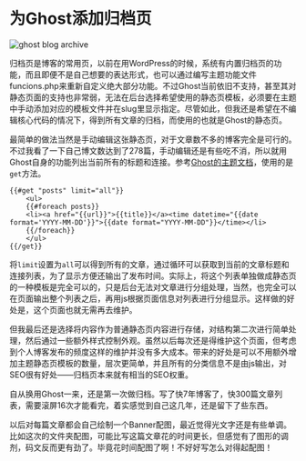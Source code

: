 # 为Ghost添加归档页


![ghost blog archive](https://swordair.com/content/images/2016/07/banner-ghost-archive-page-1.png)

归档页是博客的常用页，以前在用WordPress的时候，系统有内置归档页的功能，而且即便不是自己想要的表达形式，也可以通过编写主题功能文件funcions.php来重新自定义绝大部分功能。不过Ghost当前依旧不支持，甚至其对静态页面的支持也非常弱，无法在后台选择希望使用的静态页模板，必须要在主题中手动添加对应的模板文件并在slug里显示指定。尽管如此，但我还是希望在不编辑核心代码的情况下，得到所有文章的归档，而使用的也就是Ghost的静态页。

最简单的做法当然是手动编辑这张静态页，对于文章数不多的博客完全是可行的。不过我看了一下自己博文数达到了278篇，手动编辑还是有些吃不消，所以就用Ghost自身的功能列出当前所有的标题和连接。参考[Ghost的主题文档](https://themes.ghost.org/)，使用的是`get`方法。

```
{{#get "posts" limit="all"}}
	<ul>
	{{#foreach posts}}
	<li><a href="{{url}}">{{title}}</a><time datetime="{{date format='YYYY-MM-DD'}}">{{date format="YYYY-MM-DD"}}</time></li>
	{{/foreach}}
	</ul>
{{/get}}
```

将`limit`设置为`all`可以得到所有的文章，通过循环可以获取到当前的文章标题和连接列表，为了显示方便还输出了发布时间。实际上，将这个列表单独做成静态页的一种模板是完全可以的，只是后台无法对文章进行分组处理，当然，也完全可以在页面输出整个列表之后，再用js根据页面信息对列表进行分组显示。这样做的好处是，这个页面也就无需再去维护。

但我最后还是选择将内容作为普通静态页内容进行存储，对结构第二次进行简单处理，然后通过一些额外样式控制外观。虽然以后每次还是得维护这个页面，但考虑到个人博客发布的频度这样的维护并没有多大成本。带来的好处是可以不用额外增加主题静态页模板的数量，层次更简单，并且所有的分类信息不是由js输出，对SEO很有好处——归档页本来就有相当的SEO权重。

自从换用Ghost一来，还是第一次做归档。写了快7年博客了，快300篇文章列表，需要滚屏16次才能看完，着实感觉到自己这几年，还是留下了些东西。

以后对每篇文章都会自己绘制一个Banner配图，最近觉得光文字还是有些单调。比如这次的文件夹配图，可能比写这篇文章花的时间更长，但感觉有了图形的调剂，码文反而更有劲了。毕竟花时间配图了啊！不好好写怎么对得起配图！